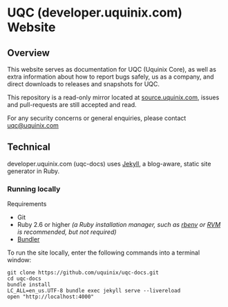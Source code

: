 # UQC (developer.uquinix.com) Website

## Overview

This website serves as documentation for UQC (Uquinix Core), as well as extra information about how to report bugs safely, us as a company, and direct downloads to releases and snapshots for UQC.

This repository is a read-only mirror located at [source.uquinix.com](https://source.uquinix.com/uqc-docs/), issues and pull-requests are still accepted and read.

For any security concerns or general enquiries, please contact uqc@uquinix.com

## Technical

developer.uquinix.com (uqc-docs) uses [Jekyll](https://jekyllrb.com), a blog-aware, static site generator in Ruby.

### Running locally

Requirements
- Git
- Ruby 2.6 or higher
  _(a Ruby installation manager, such as
  [rbenv](https://github.com/sstephenson/rbenv) or
  [RVM](https://rvm.io) is recommended, but not required)_
- [Bundler](https://bundler.io/)

To run the site locally, enter the following commands into a terminal window:

```shell
git clone https://github.com/uquinix/uqc-docs.git
cd uqc-docs
bundle install
LC_ALL=en_us.UTF-8 bundle exec jekyll serve --livereload
open "http://localhost:4000"
```
